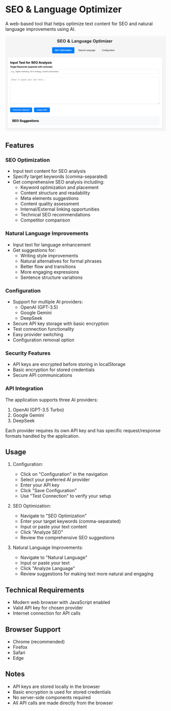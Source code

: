 # SEO & Language Optimizer

A web-based tool that helps optimize text content for SEO and natural language improvements using AI.

![Screenshot](./screenshot1.png)

## Features

### SEO Optimization
- Input text content for SEO analysis
- Specify target keywords (comma-separated)
- Get comprehensive SEO analysis including:
  - Keyword optimization and placement
  - Content structure and readability
  - Meta elements suggestions
  - Content quality assessment
  - Internal/External linking opportunities
  - Technical SEO recommendations
  - Competitor comparison

### Natural Language Improvements
- Input text for language enhancement
- Get suggestions for:
  - Writing style improvements
  - Natural alternatives for formal phrases
  - Better flow and transitions
  - More engaging expressions
  - Sentence structure variations

### Configuration
- Support for multiple AI providers:
  - OpenAI (GPT-3.5)
  - Google Gemini
  - DeepSeek
- Secure API key storage with basic encryption
- Test connection functionality
- Easy provider switching
- Configuration removal option

### Security Features
- API keys are encrypted before storing in localStorage
- Basic encryption for stored credentials
- Secure API communications

### API Integration
The application supports three AI providers:
1. OpenAI (GPT-3.5 Turbo)
2. Google Gemini
3. DeepSeek

Each provider requires its own API key and has specific request/response formats handled by the application.

## Usage

1. Configuration:
   - Click on "Configuration" in the navigation
   - Select your preferred AI provider
   - Enter your API key
   - Click "Save Configuration"
   - Use "Test Connection" to verify your setup

2. SEO Optimization:
   - Navigate to "SEO Optimization"
   - Enter your target keywords (comma-separated)
   - Input or paste your text content
   - Click "Analyze SEO"
   - Review the comprehensive SEO suggestions

3. Natural Language Improvements:
   - Navigate to "Natural Language"
   - Input or paste your text
   - Click "Analyze Language"
   - Review suggestions for making text more natural and engaging

## Technical Requirements
- Modern web browser with JavaScript enabled
- Valid API key for chosen provider
- Internet connection for API calls

## Browser Support
- Chrome (recommended)
- Firefox
- Safari
- Edge

## Notes
- API keys are stored locally in the browser
- Basic encryption is used for stored credentials
- No server-side components required
- All API calls are made directly from the browser